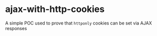 # ajax-with-http-cookies
A simple POC used to prove that `httponly` cookies can be set via AJAX responses 
